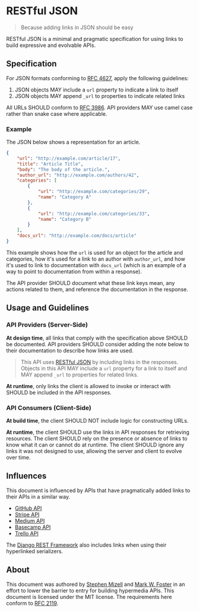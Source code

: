 # RESTful JSON
> Because adding links in JSON should be easy

RESTful JSON is a minimal and pragmatic specification for using links to build
expressive and evolvable APIs.

## Specification

For JSON formats conforming to [RFC 4627](https://tools.ietf.org/html/rfc4627),
apply the following guidelines:

1. JSON objects MAY include a `url` property to indicate a link to itself
2. JSON objects MAY append `_url` to properties to indicate related links

All URLs SHOULD conform to [RFC 3986](https://tools.ietf.org/html/rfc3986). API
providers MAY use camel case rather than snake case where applicable.

### Example

The JSON below shows a representation for an article.

``` json
{
    "url": "http://example.com/article/17",
    "title": "Article Title",
    "body": "The body of the article.",
    "author_url": "http://example.com/authors/42",
    "categories": [
        {
            "url": "http://example.com/categories/29",
            "name": "Category A"
        },
        {
            "url": "http://example.com/categories/33",
            "name": "Category B"
        }
    ],
    "docs_url": "http://example.com/docs/article"
}
```

This example shows how the `url` is used for an object for the article and
categories, how it's used for a link to an author with `author_url`, and how
it's used to link to documentation with `docs_url` (which is an example of a way
to point to documentation from within a response).

The API provider SHOULD document what these link keys mean, any actions related to
them, and reference the documentation in the response.

## Usage and Guidelines

### API Providers (Server-Side)

**At design time**, all links that comply with the specification above SHOULD be
documented. API providers SHOULD consider adding the note below to their
documentation to describe how links are used.

> This API uses [RESTful JSON](https://restfuljson.org) by including links in the
> responses. Objects in this API MAY include a `url` property for a link to
> itself and MAY append `_url` to properties for related links.

**At runtime**, only links the client is allowed to invoke or interact with SHOULD be
included in the API responses. 

### API Consumers (Client-Side)

**At build time**, the client SHOULD NOT include logic for constructing URLs.

**At runtime**, the client SHOULD use the links in API responses for retrieving
resources. The client SHOULD rely on the presence or absence of links to know
what it can or cannot do at runtime. The client SHOULD ignore any links it was
not designed to use, allowing the server and client to evolve over time.

## Influences

This document is influenced by APIs that have pragmatically added links to their
APIs in a similar way.

- [GitHub API](https://developer.github.com/v3/)
- [Stripe API](https://stripe.com/docs/api)
- [Medium API](https://github.com/Medium/medium-api-docs)
- [Basecamp API](https://github.com/basecamp/bc3-api)
- [Trello API](https://developers.trello.com/advanced-reference)

The [Django REST Framework](http://www.django-rest-framework.org) also includes
links when using their hyperlinked serializers.

## About

This document was authored
by [Stephen Mizell](https://twitter.com/Stephen_Mizell)
and [Mark W. Foster](https://twitter.com/fosrias) in an effort to lower the barrier
to entry for building hypermedia APIs. This document is licensed under the MIT
license. The requirements here conform
to [RFC 2119](https://www.ietf.org/rfc/rfc2119.txt).
